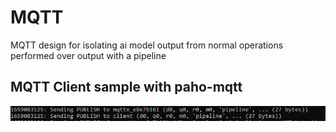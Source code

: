 # MQTT
MQTT design for isolating ai model output from normal operations performed over output with a pipeline

## MQTT Client sample with paho-mqtt
<p><img src="images/0QErGU3GK8.png" /></p>

